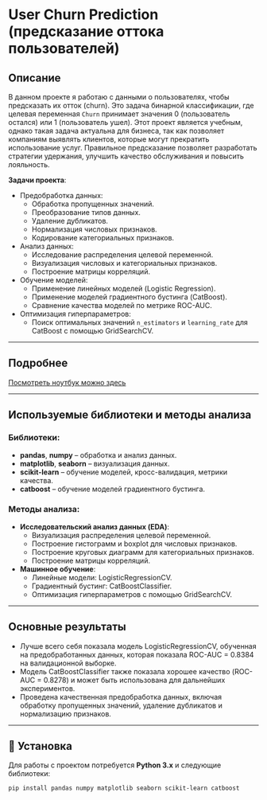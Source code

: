 # User Churn Prediction (предсказание оттока пользователей)

## Описание

В данном проекте я работаю с данными о пользователях, чтобы предсказать их отток (churn). Это задача бинарной классификации, где целевая переменная `Churn` принимает значения 0 (пользователь остался) или 1 (пользователь ушел). Этот проект является учебным, однако такая задача актуальна для бизнеса, так как позволяет компаниям выявлять клиентов, которые могут прекратить использование услуг. Правильное предсказание позволяет разработать стратегии удержания, улучшить качество обслуживания и повысить лояльность.

**Задачи проекта**:
- Предобработка данных:
  - Обработка пропущенных значений.
  - Преобразование типов данных.
  - Удаление дубликатов.
  - Нормализация числовых признаков.
  - Кодирование категориальных признаков.
- Анализ данных:
  - Исследование распределения целевой переменной.
  - Визуализация числовых и категориальных признаков.
  - Построение матрицы корреляций.
- Обучение моделей:
  - Применение линейных моделей (Logistic Regression).
  - Применение моделей градиентного бустинга (CatBoost).
  - Сравнение качества моделей по метрике ROC-AUC.
- Оптимизация гиперпараметров:
  - Поиск оптимальных значений `n_estimators` и `learning_rate` для CatBoost с помощью GridSearchCV.

---

## Подробнее

[Посмотреть ноутбук можно здесь](user_churn_prediction.ipynb)

---

## Используемые библиотеки и методы анализа

### Библиотеки:
- **pandas**, **numpy** – обработка и анализ данных.
- **matplotlib**, **seaborn** – визуализация данных.
- **scikit-learn** – обучение моделей, кросс-валидация, метрики качества.
- **catboost** – обучение моделей градиентного бустинга.

### Методы анализа:
- **Исследовательский анализ данных (EDA)**:
  - Визуализация распределения целевой переменной.
  - Построение гистограмм и boxplot для числовых признаков.
  - Построение круговых диаграмм для категориальных признаков.
  - Построение матрицы корреляций.
- **Машинное обучение**:
  - Линейные модели: LogisticRegressionCV.
  - Градиентный бустинг: CatBoostClassifier.
  - Оптимизация гиперпараметров с помощью GridSearchCV.

---

## Основные результаты
- Лучше всего себя показала модель LogisticRegressionCV, обученная на предобработанных данных, которая показала ROC-AUC = 0.8384 на валидационной выборке.
- Модель CatBoostClassifier также показала хорошее качество (ROC-AUC = 0.8278) и может быть использована для дальнейших экспериментов.
- Проведена качественная предобработка данных, включая обработку пропущенных значений, удаление дубликатов и нормализацию признаков.

---

## 🔧 Установка

Для работы с проектом потребуется **Python 3.x** и следующие библиотеки:

```bash
pip install pandas numpy matplotlib seaborn scikit-learn catboost 
